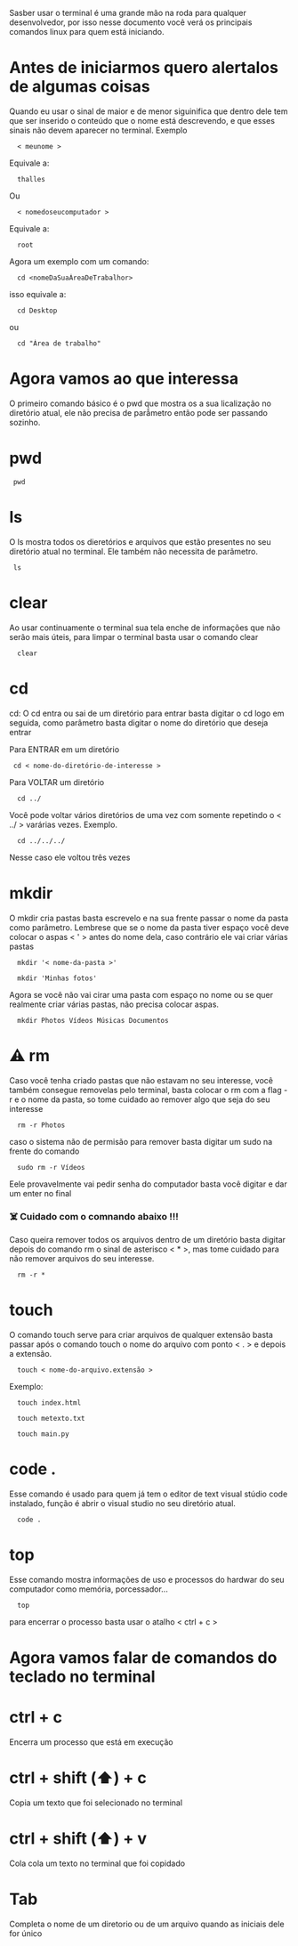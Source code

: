 Sasber usar o terminal é uma grande mão na roda para qualquer desenvolvedor, por isso nesse documento você verá os principais comandos linux para quem está iniciando.

<h1> Antes de iniciarmos quero alertalos de algumas coisas </h1>

<p> Quando eu usar o sinal de maior e de menor siguinifica que dentro dele tem que ser inserido o conteúdo que o nome está descrevendo, e que esses sinais não devem aparecer no terminal. Exemplo </p>

```console
  < meunome >
```
<p>  Equivale a:  </p> 

```console
  thalles
```
<p> Ou </p>

```console
  < nomedoseucomputador >
```
<p>  Equivale a:</p> 

```console
  root
```

<p>Agora um exemplo com um comando: </p>

```console
  cd <nomeDaSuaÁreaDeTrabalhor>
```

<p> isso equivale a: </p>

```console
  cd Desktop
```
<p> ou </p>

```console
  cd "Área de trabalho"
```

<h1> Agora vamos ao que interessa </h1>


O primeiro comando básico é o pwd que mostra os a sua licalização no diretório atual, ele não precisa de parẫmetro então pode ser passando sozinho.

<h1>pwd</h1>

```console
 pwd
```
<p>

<h1>ls</h1>

O ls mostra todos os dieretórios e arquivos que estão presentes no seu diretório atual no terminal. Ele também não necessita de parâmetro.

</p>

```console
 ls
```

<h1>clear</h1>

<p>Ao usar continuamente o terminal sua tela enche de informações que não serão mais úteis, para limpar o terminal basta usar o comando clear</p>

```console
  clear
```

<h1>cd</h1>

<p>
cd:
  O cd entra ou sai de um diretório
  para entrar basta digitar o cd logo em seguida, como parâmetro basta digitar o nome do diretório que deseja entrar
</p>


<p> Para ENTRAR em um diretório </p>

```console
 cd < nome-do-diretório-de-interesse >
```

<p> Para VOLTAR um diretório </p>

```console
  cd ../
```

<p>Você pode voltar vários diretórios de uma vez com somente repetindo o < ../ > varárias vezes. Exemplo. </p>

```console
  cd ../../../
```
<p> Nesse caso ele voltou três vezes </p>

<h1>mkdir</h1>

<p> O mkdir cria pastas basta escrevelo e na sua frente passar o nome da pasta como parâmetro. Lembrese que se o nome da pasta tiver espaço você deve colocar o aspas < ' > antes do nome dela, caso contrário ele vai criar várias pastas</p>

```console
  mkdir '< nome-da-pasta >'
```

```console
  mkdir 'Minhas fotos'
```

<p> Agora se você não vai cirar uma pasta com espaço no nome ou se quer realmente criar várias pastas, não precisa colocar aspas.</p>

```console
  mkdir Photos Vídeos Músicas Documentos
```
<h1> ⚠️ rm</h1>

<p>Caso você tenha criado pastas que não estavam no seu interesse, você também consegue removelas pelo terminal, basta colocar o rm com a flag -r e o nome da pasta, so tome cuidado ao remover algo que seja do seu interesse</p>

```console
  rm -r Photos
```
<p> caso o sistema não de permisão para remover basta digitar um sudo na frente do comando </p>

```console
  sudo rm -r Vídeos
```

<p>Eele provavelmente vai pedir senha do computador basta você digitar e dar um enter no final</p>


<h3> ☠️ Cuidado com o comnando abaixo !!! </h3>

<p> Caso queira remover todos os arquivos dentro de um diretório basta digitar depois do comando rm o sinal de asterisco < * >, mas tome cuidado para não remover arquivos do seu interesse. </p>

```console
  rm -r *
```

<h1> touch </h1>

<p>O comando touch serve para criar arquivos de qualquer extensão basta passar após o comando touch o nome do arquivo com ponto < . > e depois a extensão.</p>

```console
  touch < nome-do-arquivo.extensão >
```

<p>Exemplo:<p>

```console
  touch index.html
```

```console
  touch metexto.txt
```


```console
  touch main.py
```

<h1>code . </h1>

<p>Esse comando é usado para quem já tem o editor de text visual stúdio code instalado, função é abrir o visual studio no seu diretório atual.
</p>

```console
  code .
```

<h1> top </h1>

<p>
  Esse comando mostra informações de uso e processos do hardwar do seu computador como memória, porcessador...
</p>

```console
  top
```
<p>
  para encerrar o processo basta usar o atalho < ctrl + c >
</p>

# Agora vamos falar de comandos do teclado no terminal
<h1> ctrl + c </h1>
<p>Encerra um processo que está em execução</p>

<h1> ctrl + shift (⬆️) + c </h1>
<p>Copia um texto que foi selecionado no terminal</p>


<h1> ctrl + shift (⬆️) + v </h1>
<p>Cola cola um texto no terminal que foi copidado </p>


<h1> Tab </h1>
<p>Completa o nome de um diretorio ou de um arquivo quando as iniciais dele for único </p>